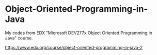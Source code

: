 # Object-Oriented-Programming-in-Java
My codes from EDX "Microsoft DEV277x Object Oriented Programming in Java" course.

https://www.edx.org/course/object-oriented-programming-in-java-2
